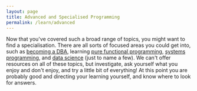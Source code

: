 ```yaml
---
layout: page
title: Advanced and Specialised Programming
permalink: /learn/advanced
---
```


Now that you've covered such a broad range of topics, you might want to find a
specialisation. There are all sorts of focused areas you could get into, such as
[becoming a DBA](https://en.wikipedia.org/wiki/Database_administrator), learning
[pure functional programming](https://en.wikipedia.org/wiki/Purely_functional_programming),
[systems programming](https://en.wikipedia.org/wiki/Systems_programming),
and [data science](https://en.wikipedia.org/wiki/Data_science) (just to name a
few). We can't offer resources on all of these topics, but investigate, ask
yourself what you enjoy and don't enjoy, and try a little bit of everything! At
this point you are probably good and directing your learning yourself, and know
where to look for answers.
